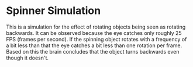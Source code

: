 # Spinner Simulation

This is a simulation for the effect of rotating objects being seen as rotating backwards. It can be observed because the eye catches only roughly 25 FPS (frames per second). If the spinning object rotates with a frequency of a bit less than that the eye catches a bit less than one rotation per frame. Based on this the brain concludes that the object turns backwards even though it doesn't.
